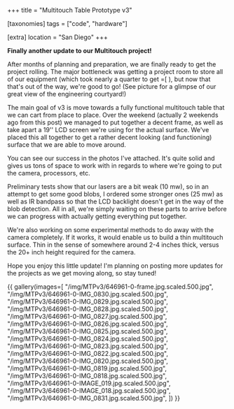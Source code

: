 +++
title = "Multitouch Table Prototype v3"

[taxonomies]
tags = ["code", "hardware"]

[extra]
location = "San Diego"
+++

**Finally another update to our Multitouch project!**

After months of planning and preparation, we are finally ready to get
the project rolling. The major bottleneck was getting a project room to
store all of our equipment (which took nearly a quarter to get =\[ ),
but now that that's out of the way, we're good to go! (See picture for
a glimpse of our great view of the engineering courtyard!)

<!-- more -->

The main goal of v3 is move towards a fully functional multitouch table
that we can cart from place to place. Over the weekend (actually 2
weekends ago from this post) we managed to put together a decent frame,
as well as take apart a 19'' LCD screen we're using for the actual
surface. We've placed this all together to get a rather decent looking
(and functioning) surface that we are able to move around.

You can see our success in the photos I've attached. It's quite solid
and gives us tons of space to work with in regards to where we're going
to put the camera, processors, etc.

Preliminary tests show that our lasers are a bit weak (10 mw), so in an
attempt to get some good blobs, I ordered some stronger ones (25 mw) as
well as IR bandpass so that the LCD backlight doesn't get in the way of
the blob detection. All in all, we're simply waiting on these parts to
arrive before we can progress with actually getting everything put
together.

We're also working on some experimental methods to do away with the
camera completely. If it works, it would enable us to build a thin
multitouch surface. Thin in the sense of somewhere around 2-4 inches
thick, versus the 20+ inch height required for the camera.

Hope you enjoy this little update! I'm planning on posting more updates
for the projects as we get moving along, so stay tuned!

{{
    gallery(images=[
        "/img/MTPv3/646961-0-frame.jpg.scaled.500.jpg",
        "/img/MTPv3/646961-0-IMG_0830.jpg.scaled.500.jpg",
        "/img/MTPv3/646961-0-IMG_0829.jpg.scaled.500.jpg",
        "/img/MTPv3/646961-0-IMG_0828.jpg.scaled.500.jpg",
        "/img/MTPv3/646961-0-IMG_0827.jpg.scaled.500.jpg",
        "/img/MTPv3/646961-0-IMG_0826.jpg.scaled.500.jpg",
        "/img/MTPv3/646961-0-IMG_0825.jpg.scaled.500.jpg",
        "/img/MTPv3/646961-0-IMG_0824.jpg.scaled.500.jpg",
        "/img/MTPv3/646961-0-IMG_0823.jpg.scaled.500.jpg",
        "/img/MTPv3/646961-0-IMG_0822.jpg.scaled.500.jpg",
        "/img/MTPv3/646961-0-IMG_0820.jpg.scaled.500.jpg",
        "/img/MTPv3/646961-0-IMG_0819.jpg.scaled.500.jpg",
        "/img/MTPv3/646961-0-IMG_0818.jpg.scaled.500.jpg",
        "/img/MTPv3/646961-0-IMAGE_019.jpg.scaled.500.jpg",
        "/img/MTPv3/646961-0-IMAGE_018.jpg.scaled.500.jpg",
        "/img/MTPv3/646961-0-IMG_0831.jpg.scaled.500.jpg",
    ])
}}